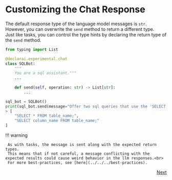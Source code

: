 # Customizing the Chat Response

The default response type of the language model messages is `str`. However, you can overwrite the `send` method to return a different type.<br>
Just like tasks, you can control the type hints by declaring the return type of the `send` method.

```py
from typing import List

@declarai.experimental.chat
class SQLBot:
    """
    You are a sql assistant."""
    ...
    
    def send(self, operation: str) -> List[str]:
        ...

sql_bot = SQLBot()
print(sql_bot.send(message="Offer two sql queries that use the 'SELECT' operation"))
> [
    "SELECT * FROM table_name;",
    "SELECT column_name FROM table_name;"
]
```

!!! warning

     As with tasks, the message is sent along with the expected return types.
     This means that if not careful, a message conflicting with the expected results could cause weird behavior in the llm responses.<br>
     For more best-practices, see [here](../../../best-practices).

<div style="text-align: right">
    <a href="../advanced-initialization" class="md-button">
        Next <i class="fas fa-arrow-right"></i>
    </a>
</div>